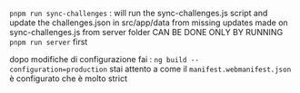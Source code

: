 `pnpm run sync-challenges` : will run the sync-challenges.js script and update the challenges.json in src/app/data from missing updates made on sync-challenges.js from server folder 
CAN BE DONE ONLY BY RUNNING 
`pnpm run server` first


dopo modifiche di configurazione fai : `ng build --configuration=production`
stai attento a come il `manifest.webmanifest.json` è configurato che è molto strict


